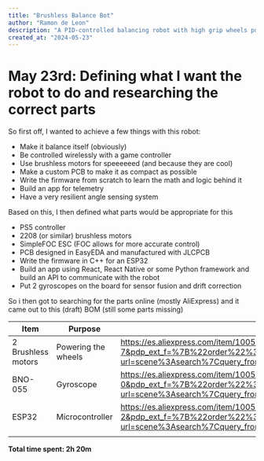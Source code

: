 ```yaml
---
title: "Brushless Balance Bot"
author: "Ramon de Leon"
description: "A PID-controlled balancing robot with high grip wheels powered by brushless motors, controlled with a PS5 controller"
created_at: "2024-05-23"
---
```


# May 23rd: Defining what I want the robot to do and researching the correct parts

So first off, I wanted to achieve a few things with this robot:
- Make it balance itself (obviously)
- Be controlled wirelessly with a game controller
- Use brushless motors for speeeeeed (and because they are cool)
- Make a custom PCB to make it as compact as possible
- Write the firmware from scratch to learn the math and logic behind it
- Build an app for telemetry
- Have a very resilient angle sensing system

Based on this, I then defined what parts would be appropriate for this
- PS5 controller
- 2208 (or similar) brushless motors
- SimpleFOC ESC (FOC allows for more accurate control)
- PCB designed in EasyEDA and manufactured with JLCPCB
- Write the firmware in C++ for an ESP32
- Build an app using React, React Native or some Python framework and build an API to communicate with the robot
- Put 2 gyroscopes on the board for sensor fusion and drift correction

So i then got to searching for the parts online (mostly AliExpress) and it came out to this (draft) BOM (still some parts missing)

| Item               | Purpose             | Source                                                                                                                                                                                                                                                                                                                                                                                                                                                                                   | Price |   |
|--------------------|---------------------|------------------------------------------------------------------------------------------------------------------------------------------------------------------------------------------------------------------------------------------------------------------------------------------------------------------------------------------------------------------------------------------------------------------------------------------------------------------------------------------|-------|---|
| 2 Brushless motors | Powering the wheels | https://es.aliexpress.com/item/1005002337447698.html?spm=a2g0o.productlist.main.8.5bc2lLPHlLPHTD&algo_pvid=24f9e979-be8c-4a6c-9ed3-f82f7ef89e98&algo_exp_id=24f9e979-be8c-4a6c-9ed3-f82f7ef89e98-7&pdp_ext_f=%7B%22order%22%3A%2236%22%2C%22eval%22%3A%221%22%7D&pdp_npi=4%40dis%21MXN%21407.97%21301.90%21%21%2120.73%2115.34%21%402103273e17480465153801698e2638%2112000020163631937%21sea%21MX%213953587241%21X&curPageLogUid=9ChEV8IGq5ln&utparam-url=scene%3Asearch%7Cquery_from%3A | $30   |   |
| BNO-055            | Gyroscope           | https://es.aliexpress.com/item/1005005471265894.html?spm=a2g0o.productlist.main.1.37c81ccfZElpP6&algo_pvid=30345036-1c95-4022-9623-6092021ee338&algo_exp_id=30345036-1c95-4022-9623-6092021ee338-0&pdp_ext_f=%7B%22order%22%3A%2216%22%2C%22eval%22%3A%221%22%7D&pdp_npi=4%40dis%21MXN%21312.90%21312.90%21%21%2115.90%2115.90%21%402101c5b117480466045457572e395d%2112000033214303566%21sea%21MX%213953587241%21X&curPageLogUid=VTxdDIr4DMHL&utparam-url=scene%3Asearch%7Cquery_from%3A | $15   |   |
| ESP32              | Microcontroller     | https://es.aliexpress.com/item/1005008481419724.html?spm=a2g0o.productlist.main.3.4afa617431iwR2&algo_pvid=3dd61864-3393-4cc1-8a06-2b347abfe823&algo_exp_id=3dd61864-3393-4cc1-8a06-2b347abfe823-2&pdp_ext_f=%7B%22order%22%3A%22112%22%2C%22eval%22%3A%221%22%7D&pdp_npi=4%40dis%21MXN%21135.89%2167.90%21%21%2149.63%2124.80%21%402101d9ee17480466909626963e6f58%2112000045338722226%21sea%21MX%213953587241%21X&curPageLogUid=4FAE2o4F778i&utparam-url=scene%3Asearch%7Cquery_from%3A | $6    |   |
|                    |                     |                                                                                                                                                                                                                                                                                                                                                                                                                                                                                          |       |   |

**Total time spent: 2h 20m**
